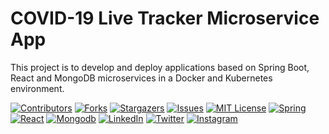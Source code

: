 # COVID-19 Live Tracker Microservice App

This project is to develop and deploy applications based on Spring Boot, React and MongoDB microservices in a Docker and Kubernetes environment.

<!-- PROJECT SHIELDS -->
[![Contributors][contributors-shield]][contributors-url]
[![Forks][forks-shield]][forks-url]
[![Stargazers][stars-shield]][stars-url]
[![Issues][issues-shield]][issues-url]
[![MIT License][license-shield]][license-url]
[![Spring][spring-shield]][spring-url]
[![React][react-shield]][react-url]
[![Mongodb][mongodb-shield]][mongodb-url]
[![LinkedIn][linkedin-shield]][linkedin-url]
[![Twitter][twitter-shield]][twitter-url]
[![Instagram][instagram-shield]][instagram-url]

<!-- MARKDOWN LINKS & IMAGES -->
<!-- https://www.markdownguide.org/basic-syntax/#reference-style-links -->
[contributors-shield]: https://img.shields.io/github/contributors//spring-boot-reactjs-kubernetes.svg?style=for-the-badge
[contributors-url]: https://github.com/
[forks-shield]: https://img.shields.io/github/forks//spring-boot-reactjs-kubernetes.svg?style=for-the-badge
[forks-url]: https://github.com//spring-boot-reactjs-kubernetes/network/members
[stars-shield]: https://img.shields.io/github/stars/spring-boot-reactjs-kubernetes.svg?style=for-the-badge
[stars-url]: https://github.com/spring-boot-reactjs-kubernetes/stargazers
[issues-shield]: https://img.shields.io/github/issues/spring-boot-reactjs-kubernetes.svg?style=for-the-badge
[issues-url]: https://github.com/spring-boot-reactjs-kubernetes/issues
[license-shield]: https://img.shields.io/github/license/othneildrew/Best-README-Template.svg?style=for-the-badge
[license-url]: https://github.com/spring-boot-reactjs-kubernetes/blob/master/LICENSE.txt
[linkedin-shield]: https://img.shields.io/badge/LinkedIn-0077B5?style=for-the-badge&logo=linkedin&logoColor=white
[spring-shield]: https://img.shields.io/badge/Spring-6DB33F?style=for-the-badge&logo=spring&logoColor=white
[spring-url]: https://spring.io/projects/spring-boot
[react-shield]: https://img.shields.io/badge/React-20232A?style=for-the-badge&logo=react&logoColor=61DAFB
[react-url]: https://reactjs.org/
[mongodb-shield]: https://img.shields.io/badge/MongoDB-4EA94B?style=for-the-badge&logo=mongodb&logoColor=white
[mongodb-url]: https://www.mongodb.com/
[linkedin-url]: https://www.linkedin.com/in/
[twitter-shield]: https://img.shields.io/badge/Twitter-1DA1F2?style=for-the-badge&logo=twitter&logoColor=white
[twitter-url]: https://twitter.com/
[instagram-shield]: https://img.shields.io/badge/Instagram-E4405F?style=for-the-badge&logo=instagram&logoColor=white
[instagram-url]: https://www.instagram.com/



